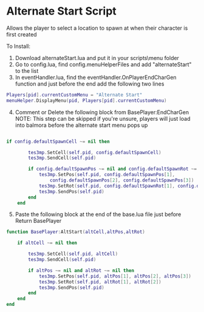 # Alternate Start Script
Allows the player to select a location to spawn at when their character is first created

To Install:
1. Download alternateStart.lua and put it in your scripts\menu folder
2. Go to config.lua, find config.menuHelperFiles and add "alternateStart" to the list
3. In eventHandler.lua, find the eventHandler.OnPlayerEndCharGen function and just before the end add the following two lines
```lua
Players[pid].currentCustomMenu = "Alternate Start"
menuHelper.DisplayMenu(pid, Players[pid].currentCustomMenu)
```
4. Comment or Delete the following block from BasePlayer:EndCharGen
NOTE: This step can be skipped if you're unsure, players will just load into balmora before the alternate start menu pops up

```lua

if config.defaultSpawnCell ~= nil then

        tes3mp.SetCell(self.pid, config.defaultSpawnCell)
        tes3mp.SendCell(self.pid)

        if config.defaultSpawnPos ~= nil and config.defaultSpawnRot ~= nil then
            tes3mp.SetPos(self.pid, config.defaultSpawnPos[1],
                config.defaultSpawnPos[2], config.defaultSpawnPos[3])
            tes3mp.SetRot(self.pid, config.defaultSpawnRot[1], config.defaultSpawnRot[2])
            tes3mp.SendPos(self.pid)
        end
    end
```

5. Paste the following block at the end of the base.lua file just before Return BasePlayer

```lua
function BasePlayer:AltStart(altCell,altPos,altRot)

    if altCell ~= nil then

        tes3mp.SetCell(self.pid, altCell)
        tes3mp.SendCell(self.pid)

        if altPos ~= nil and altRot ~= nil then
            tes3mp.SetPos(self.pid, altPos[1], altPos[2], altPos[3])
            tes3mp.SetRot(self.pid, altRot[1], altRot[2])
            tes3mp.SendPos(self.pid)
        end
    end
end
```

